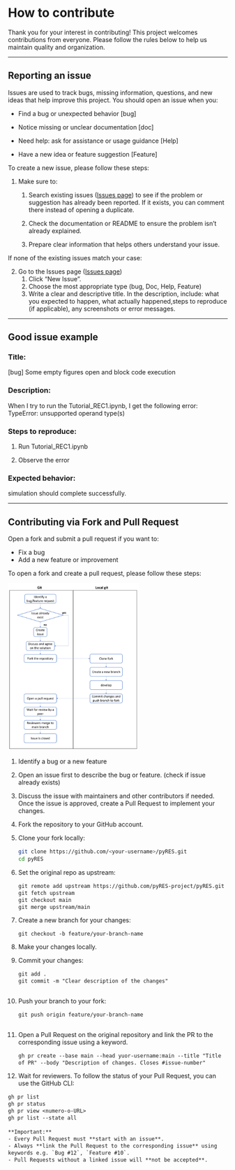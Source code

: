 # **How to contribute**
Thank you for your interest in contributing! 
This project welcomes contributions from everyone. Please follow the rules below to help us maintain quality and organization.




---
## **Reporting an issue**

Issues are used to track bugs, missing information, questions, and new ideas that help improve this project.
You should open an issue when you:

- Find a bug or unexpected behavior [bug]

- Notice missing or unclear documentation [doc]

- Need help: ask for assistance or usage guidance [Help]

- Have a new idea or feature suggestion [Feature]


To create a new issue, please follow these steps:
1. Make sure to:
   1. Search existing issues ([Issues page](https://github.com/pyRES-project/pyRES/issues)) to see if the problem or suggestion has already been reported. If it exists, you can comment there instead of opening a duplicate.

   2. Check the documentation or README to ensure the problem isn’t already explained.

   3. Prepare clear information that helps others understand your issue.


If none of the existing issues match your case:

2. Go to the Issues page ([Issues page](https://github.com/pyRES-project/pyRES/issues))
    1. Click “New Issue”. 
    2. Choose the most appropriate type (bug, Doc, Help, Feature)
    3. Write a clear and descriptive title. In the description, include: what you expected to happen, what actually happened,steps to reproduce (if applicable), any screenshots or error messages.

---
## **Good issue example**

### **Title**: 
[bug] Some empty figures open and block code execution

### **Description**:
When I try to run the Tutorial_REC1.ipynb, I get the following error:
TypeError: unsupported operand type(s)

### **Steps to reproduce**:

1. Run Tutorial_REC1.ipynb

2. Observe the error

### **Expected behavior**: 
simulation should complete successfully.

---
## **Contributing via Fork and Pull Request**

Open a fork and submit a pull request if you want to:

- Fix a bug  
- Add a new feature or improvement  

To open a fork and create a pull request, please follow these steps:

<img title="contributing" src="docs/contributing.png" alt="logo" data-align="center" width="300">

1. Identify a bug or a new feature
2. Open an issue first to describe the bug or feature. (check if issue already exists)

3. Discuss the issue with maintainers and other contributors if needed. Once the issue is approved, create a Pull Request to implement your changes.  

4. Fork the repository to your GitHub account.  

5. Clone your fork locally:
   ```bash
   git clone https://github.com/<your-username>/pyRES.git
   cd pyRES
   
6. Set the original repo as upstream:
   ```
   git remote add upstream https://github.com/pyRES-project/pyRES.git
   git fetch upstream
   git checkout main
   git merge upstream/main

7. Create a new branch for your changes:
   ```
   git checkout -b feature/your-branch-name

8. Make your changes locally.

9. Commit your changes:
   ```
   git add .
   git commit -m "Clear description of the changes"


8. Push your branch to your fork:
   ```
   git push origin feature/your-branch-name


9. Open a Pull Request on the original repository and link the PR to the corresponding issue using a keyword.
   ```
   gh pr create --base main --head yuor-username:main --title "Title of PR" --body "Description of changes. Closes #issue-number"
   ```

10. Wait for reviewers. To follow the status of your Pull Request, you can use the GitHub CLI:

   ```
   gh pr list
   gh pr status
   gh pr view <numero-o-URL>
   gh pr list --state all
   
**Important:** 
- Every Pull Request must **start with an issue**.  
- Always **link the Pull Request to the corresponding issue** using keywords e.g. `Bug #12`, `Feature #10`.  
- Pull Requests without a linked issue will **not be accepted**.